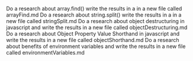Do a research about array.find() write the results in a in a new file called arrayFind.md
Do a research about string.split() write the results in a in a new file called stringSplit.md
Do a research about object destructuring in javascript and write the results in a new file called objectDestructuring.md
Do a research about Object Property Value Shorthand in javascript and write the results in a new file called objectShorthand.md
Do a research about benefits of environment variables and write the results in a new file called environmentVariables.md